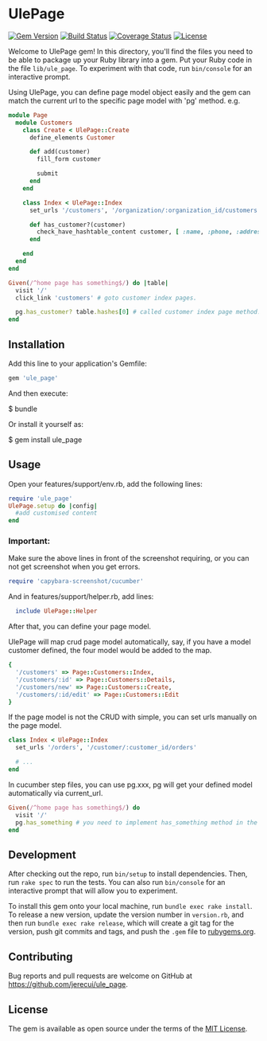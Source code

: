 # UlePage

[![Gem Version](https://badge.fury.io/rb/ule_page.svg)](https://badge.fury.io/rb/ule_page)
[![Build Status](https://travis-ci.org/jerecui/ule_page.svg?branch=master)](https://travis-ci.org/jerecui/ule_page)
[![Coverage Status](https://coveralls.io/repos/jerecui/ule_page/badge.svg?branch=master)](https://coveralls.io/r/jerecui/ule_page?branch=master)
[![License](https://img.shields.io/github/license/RubyMoney/money.svg)](http://opensource.org/licenses/MIT)

Welcome to UlePage gem! In this directory, you'll find the files you need to be able to package up your Ruby library into a gem. Put your Ruby code in the file `lib/ule_page`. To experiment with that code, run `bin/console` for an interactive prompt.

Using UlePage, you can define page model object easily and the gem can match the current url to the specific page model with 'pg' method. e.g.
```ruby
module Page
  module Customers
    class Create < UlePage::Create
      define_elements Customer

      def add(customer)
        fill_form customer

        submit
      end
    end

    class Index < UlePage::Index
      set_urls '/customers', '/organization/:organization_id/customers'

      def has_customer?(customer)
        check_have_hashtable_content customer, [ :name, :phone, :address ]
      end

    end
  end
end

Given(/^home page has something$/) do |table|
  visit '/'
  click_link 'customers' # goto customer index pages.

  pg.has_customer? table.hashes[0] # called customer index page method.
end

```

## Installation

Add this line to your application's Gemfile:

```ruby
gem 'ule_page'
```

And then execute:

  $ bundle

Or install it yourself as:

  $ gem install ule_page

## Usage
Open your features/support/env.rb, add the following lines:
```ruby
require 'ule_page'
UlePage.setup do |config|
  #add customised content
end
```
### Important:
Make sure the above lines in front of the screenshot requiring, or you can not get screenshot when you get errors.
```ruby
require 'capybara-screenshot/cucumber'
```
And in features/support/helper.rb, add lines:
```ruby
  include UlePage::Helper

```
After that, you can define your page model.

UlePage will map crud page model automatically, say, if you have a model customer defined, the four model would be added to the map.
```ruby
{
  '/customers' => Page::Customers::Index,
  '/customers/:id' => Page::Customers::Details,
  '/customers/new' => Page::Customers::Create,
  '/customers/:id/edit' => Page::Customers::Edit
}
```
If the page model is not the CRUD with simple, you can set urls manually on the page model.
```ruby
class Index < UlePage::Index
  set_urls '/orders', '/customer/:customer_id/orders'

  # ...
end

```


In cucumber step files, you can use pg.xxx, pg will get your defined model automatically via current_url.

```ruby
Given(/^home page has something$/) do
  visit '/'
  pg.has_something # you need to implement has_something method in the home_page page model.
end
```

## Development

After checking out the repo, run `bin/setup` to install dependencies. Then, run `rake spec` to run the tests. You can also run `bin/console` for an interactive prompt that will allow you to experiment.

To install this gem onto your local machine, run `bundle exec rake install`. To release a new version, update the version number in `version.rb`, and then run `bundle exec rake release`, which will create a git tag for the version, push git commits and tags, and push the `.gem` file to [rubygems.org](https://rubygems.org).

## Contributing

Bug reports and pull requests are welcome on GitHub at https://github.com/jerecui/ule_page.


## License

The gem is available as open source under the terms of the [MIT License](http://opensource.org/licenses/MIT).

